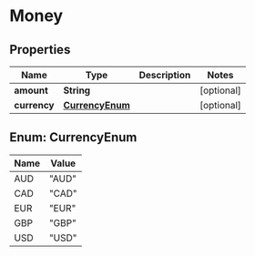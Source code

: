 

# Money


## Properties

| Name | Type | Description | Notes |
|------------ | ------------- | ------------- | -------------|
|**amount** | **String** |  |  [optional] |
|**currency** | [**CurrencyEnum**](#CurrencyEnum) |  |  [optional] |



## Enum: CurrencyEnum

| Name | Value |
|---- | -----|
| AUD | &quot;AUD&quot; |
| CAD | &quot;CAD&quot; |
| EUR | &quot;EUR&quot; |
| GBP | &quot;GBP&quot; |
| USD | &quot;USD&quot; |



